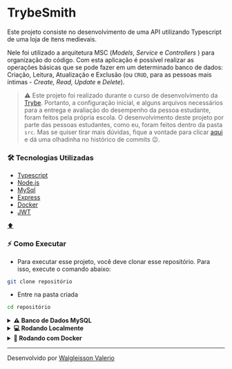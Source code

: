 # TrybeSmith

Este projeto consiste no desenvolvimento de uma API utilizando Typescript de uma loja de itens medievais. 

Nele foi utilizado a arquitetura MSC (*Models*, *Service* e *Controllers* ) para organização do código. Com esta aplicação é possível realizar as operações básicas que se pode fazer em um determinado banco de dados: Criação, Leitura, Atualização e Exclusão (ou `CRUD`, para as pessoas mais íntimas - *Create, Read, Update* e *Delete*).

> ⚠️ Este projeto foi realizado durante o curso de desenvolvimento da [Trybe](https://www.betrybe.com/). Portanto, a configuração inicial, e alguns arquivos necessários para a entrega e avaliação do desempenho da pessoa estudante, foram feitos pela própria escola. O desenvolvimento deste projeto por parte das pessoas estudantes, como eu, foram feitos dentro da pasta `src`. Mas se quiser tirar mais dúvidas, fique a vontade para clicar [aqui](https://github.com/walgleisson-valerio/trybesmith/commits/main) e dá uma olhadinha no histórico de commits 😉.
> 

### 🛠️ Tecnologias Utilizadas

- [Typescript](https://www.typescriptlang.org/pt/docs/)
- [Node.js](https://nodejs.org/pt-br/docs/)
- [MySql](https://dev.mysql.com/doc/)
- [Express](https://expressjs.com/pt-br/)
- [Docker](https://docs.docker.com/)
- [JWT](https://jwt.io/introduction)

[⬆️](#trybesmith)

### ⚡ Como Executar

- Para executar esse projeto, você deve clonar esse repositório. Para isso, execute o comando abaixo:

```bash
git clone repositório
```

- Entre na pasta criada

```sh
cd repositório
```
<details id=bd>
<summary><strong>⚠️ Banco de Dados MySQL</strong></summary>

⚠️ Para rodar essa aplicação você precisar ter o Mysql instalado e rodando em sua máquina.

- Use o comando abaixo, substituindo onde necessário pelas suas credencias do Mysql.
    
    ```sh
    mysql -r <your-username> -p
    ```
    
- Crie o banco, as tabelas e popule-as copiando o script no terminal. Esse script também está disponível no arquivo `trybesmith.sql`.
    
    ```sql
    DROP SCHEMA IF EXISTS Trybesmith;
    CREATE SCHEMA IF NOT EXISTS Trybesmith;
    
    CREATE TABLE Trybesmith.Users (
      id INTEGER AUTO_INCREMENT PRIMARY KEY NOT NULL,
      username TEXT NOT NULL,
      classe TEXT NOT NULL,
      level INTEGER NOT NULL,
      password TEXT NOT NULL
    );
    
    CREATE TABLE Trybesmith.Orders (
      id INTEGER AUTO_INCREMENT PRIMARY KEY NOT NULL,
      userId INTEGER,
      FOREIGN KEY (userId) REFERENCES Trybesmith.Users (id)
    );
    
    CREATE TABLE Trybesmith.Products (
      id INTEGER AUTO_INCREMENT PRIMARY KEY NOT NULL,
      name TEXT NOT NULL,
      amount TEXT NOT NULL,
      orderId INTEGER,
      FOREIGN KEY (orderId) REFERENCES Trybesmith.Orders (id)
    );
    
    INSERT INTO
      Trybesmith.Users (username, classe, level, password)
    VALUES
      ("reigal", "Guerreiro", 10, "1dragaonoceu");
    
    INSERT INTO
      Trybesmith.Users (username, classe, level, password)
    VALUES
      ("vyrion", "Inventor", 8, "pagandodividas");
    
    INSERT INTO
      Trybesmith.Users (username, classe, level, password)
    VALUES
      ("yraa", "Ladina", 5, "valarmorg");
    
    INSERT INTO
      Trybesmith.Orders (userId)
    VALUES
      (1);
    
    INSERT INTO
      Trybesmith.Orders (userId)
    VALUES
      (3);
    
    INSERT INTO
      Trybesmith.Orders (userId)
    VALUES
      (2);
    
    INSERT INTO
      Trybesmith.Products (name, amount)
    VALUES
      ("Espada curta", "10 peças de ouro");
    
    INSERT INTO
      Trybesmith.Products (name, amount, orderId)
    VALUES
      (
        "Escudo desnecessariamente grande",
        "20 peças de ouro",
        1
      );
    
    INSERT INTO
      Trybesmith.Products (name, amount, orderId)
    VALUES
      ("Adaga de Aço Valírico", "1 peça de ouro", 2);
    
    INSERT INTO
      Trybesmith.Products (name, amount, orderId)
    VALUES
      ("Colar de fogo", "1 peça de ouro", 2);
    
    INSERT INTO
      Trybesmith.Products (name, amount, orderId)
    VALUES
      ("Engenhoca aleatória", "15 peças de ouro", 3);
    ```
    
    > 💡 Você pode optar por usar o workbench ao invés do terminal.
    > 

⚠️ Além disso, será necessário a criação do arquivo `.env` na pasta do backend, para adicionar as informações necessárias sobre o banco de dados, conforme o arquivo `.env.exemplo`

[⬆️](#trybesmith)
</details>

<details>
<summary><strong>💻 Rodando Localmente</strong></summary>

- Instale as dependências, caso existam, com:
    
    ```sh
    npm install
    ```
    
- Execute o comando para iniciar a aplicação
    
    ```sh
    npm start
    ```
    
- Dentro do arquivo `package.json`existem alguns scripts úteis para desenvolvimento. Não se esqueça de dar um conferida nele caso se interesse 😉.

[⬆️](#trybesmith)
</details>

<details>
<summary><strong>🐳 Rodando com Docker</strong></summary>

- ⚠️ Importante ⚠️
    
    ⚠️ Seu **docker-compose** precisa estar na versão **1.29** ou **superior**. [Veja aqui](https://www.digitalocean.com/community/tutorials/how-to-install-and-use-docker-compose-on-ubuntu-20-04-pt) ou [na documentação](https://docs.docker.com/compose/install/) como instalá-lo. No primeiro artigo, você pode substituir onde está com `1.26.0` por `1.29.2`.
    
- Lembre-se de parar o `mysql` se estiver usando localmente na porta padrão (`3306`), ou adapte, caso queria fazer uso da aplicação em containers.
- Rode os serviços do node e mysql com o comando:
    
    ```sh
    docker-compose up -d
    ```
    

> Esses serviços irão inicializar um container chamado `trybesmith` e outro chamado `trybesmith_db`.
> 
- Entre no terminal do container`trybesmith_db` via CLI ou abra-o no VS Code com o comando abaixo. E siga o passo a passo descrito [aqui](#bd) para configuração do banco de dados.
    
    ```sh
    docker exec -it trybesmith_db bash
    ```
    
- A partir daqui você pode rodar o container `trybesmith`, responsável pela execução do servidor node, via CLI ou abri-lo no VS Code.
    
    ```sh
    docker exec -it trybesmith bash
    ```
    
- Ele te dará acesso ao terminal interativo do container criado pelo compose, que está rodando em segundo plano.
- Instale as dependências, caso existam, com:
    
    ```sh
    npm install
    ```
    
- Execute o comando para iniciar a aplicação
    
    ```sh
    npm start
    ```
    
- ⚠️ Atenção ⚠️ Caso opte por utilizar o Docker, **TODOS** os comandos disponíveis no `package.json`devem ser executados **DENTRO** do container, ou seja, no terminal que aparece após a execução do comando `docker exec`citado acima.

[⬆️](#trybesmith)
</details>

---

Desenvolvido por [Walgleisson Valerio](https://github.com/walgleisson-valerio)
